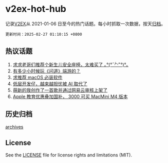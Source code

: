 # v2ex-hot-hub

 记录[V2EX](https://www.v2ex.com/)从 2021-01-06 日至今的热门话题。每小时抓取一次数据，按天[归档](archives)。

`更新时间：2025-02-27 01:10:15 +0800`

## 热议话题

1. [求求老哥们推荐个新生儿安全座椅，太难买了 ｡°(°¯᷄◠¯᷅°)°｡](https://www.v2ex.com/t/1114304)
1. [有多少小时候玩《问道》端游的？](https://www.v2ex.com/t/1114340)
1. [求推荐 macOS 必装软件](https://www.v2ex.com/t/1114282)
1. [低层开发仔，越来越担忧被 AI 取代了](https://www.v2ex.com/t/1114252)
1. [萌新的我创作了一首歌并通过网易云审核上架了](https://www.v2ex.com/t/1114302)
1. [Apple 教育优惠叠加国补， 3000 可买 MacMini M4 版本](https://www.v2ex.com/t/1114363)

## 历史归档

[archives](archives)

## License

See the [LICENSE](LICENSE) file for license rights and limitations (MIT).
